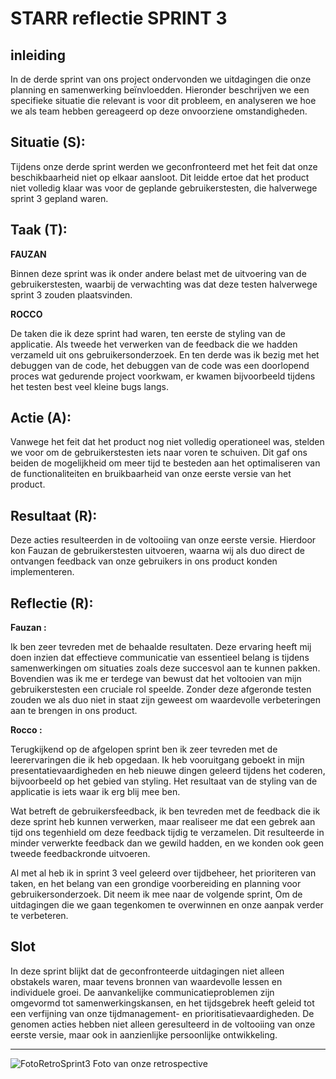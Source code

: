 # STARR reflectie SPRINT 3

## inleiding
In de derde sprint van ons project ondervonden we uitdagingen die onze planning en samenwerking beïnvloedden. Hieronder beschrijven we een specifieke situatie die relevant is voor dit probleem, en analyseren we hoe we als team hebben gereageerd op deze onvoorziene omstandigheden.

## Situatie (S):
Tijdens onze derde sprint werden we geconfronteerd met het feit dat onze beschikbaarheid niet op elkaar aansloot. Dit leidde ertoe dat het product niet volledig klaar was voor de geplande gebruikerstesten, die halverwege sprint 3 gepland waren.

## Taak (T):
**FAUZAN**

Binnen deze sprint was ik onder andere belast met de uitvoering van de gebruikerstesten, waarbij de verwachting was dat deze testen halverwege sprint 3 zouden plaatsvinden.

**ROCCO**

De taken die ik deze sprint had waren, ten eerste de styling van de applicatie. Als tweede het verwerken van de feedback die we hadden verzameld uit ons gebruikersonderzoek. En ten derde was ik bezig met het debuggen van de code, het debuggen van de code was een doorlopend proces wat gedurende project voorkwam, er kwamen bijvoorbeeld tijdens het testen best veel kleine bugs langs.

## Actie (A):

Vanwege het feit dat het product nog niet volledig operationeel was, stelden we voor om de gebruikerstesten iets naar voren te schuiven. Dit gaf ons beiden de mogelijkheid om meer tijd te besteden aan het optimaliseren van de functionaliteiten en bruikbaarheid van onze eerste versie van het product.

## Resultaat (R):
Deze acties resulteerden in de voltooiing van onze eerste versie. Hierdoor kon Fauzan de gebruikerstesten uitvoeren, waarna wij als duo direct de ontvangen feedback van onze gebruikers in ons product konden implementeren.

## Reflectie (R):
**Fauzan :**

Ik ben zeer tevreden met de behaalde resultaten. Deze ervaring heeft mij doen inzien dat effectieve communicatie van essentieel belang is tijdens samenwerkingen om situaties zoals deze succesvol aan te kunnen pakken. Bovendien was ik me er terdege van bewust dat het voltooien van mijn gebruikerstesten een cruciale rol speelde. Zonder deze afgeronde testen zouden we als duo niet in staat zijn geweest om waardevolle verbeteringen aan te brengen in ons product.

**Rocco :**

Terugkijkend op de afgelopen sprint ben ik zeer tevreden met de leerervaringen die ik heb opgedaan. Ik heb vooruitgang geboekt in mijn presentatievaardigheden en heb nieuwe dingen geleerd tijdens het coderen, bijvoorbeeld op het gebied van styling. Het resultaat van de styling van de applicatie is iets waar ik erg blij mee ben.

Wat betreft de gebruikersfeedback, ik ben tevreden met de feedback die ik deze sprint heb kunnen verwerken, maar realiseer me dat een gebrek aan tijd ons tegenhield om deze feedback tijdig te verzamelen. Dit resulteerde in minder verwerkte feedback dan we gewild hadden, en we konden ook geen tweede feedbackronde uitvoeren.

Al met al heb ik in sprint 3 veel geleerd over tijdbeheer, het prioriteren van taken, en het belang van een grondige voorbereiding en planning voor gebruikersonderzoek. Dit neem ik mee naar de volgende sprint, Om de uitdagingen die we gaan tegenkomen te overwinnen en onze aanpak verder te verbeteren.

## Slot
In deze sprint blijkt dat de geconfronteerde uitdagingen niet alleen obstakels waren, maar tevens bronnen van waardevolle lessen en individuele groei. De aanvankelijke communicatieproblemen zijn omgevormd tot samenwerkingskansen, en het tijdsgebrek heeft geleid tot een verfijning van onze tijdmanagement- en prioritisatievaardigheden. De genomen acties hebben niet alleen geresulteerd in de voltooiing van onze eerste versie, maar ook in aanzienlijke persoonlijke ontwikkeling.

---
![FotoRetroSprint3](retro3-bewijs.png)
Foto van onze retrospective